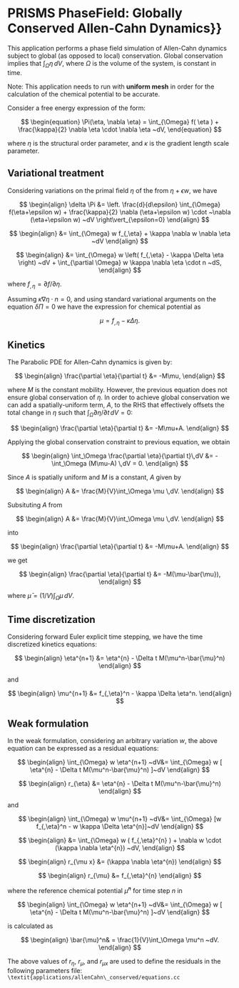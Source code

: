 # PRISMS PhaseField: Globally Conserved Allen-Cahn Dynamics}}

This application performs a  phase field simulation of Allen-Cahn dynamics subject to global (as opposed to local) conservation. Global conservation implies that $\int_\Omega \eta \,dV$, where $\Omega$ is the volume of the system, is constant in time.

Note: This application needs to run with **uniform mesh** in order for the calculation of the chemical potential to be accurate.

Consider a free energy expression of the form:

$$
\begin{equation}
  \Pi(\eta, \nabla  \eta) = \int_{\Omega}    f( \eta ) + \frac{\kappa}{2} \nabla  \eta  \cdot \nabla  \eta    ~dV, 
\end{equation}
$$

where $\eta$ is the structural order parameter, and $\kappa$ is the gradient length scale parameter.
	
## Variational treatment

Considering variations on the primal field $\eta$ of the from $\eta+\epsilon w$, we have

$$
\begin{align}
\delta \Pi &=  \left. \frac{d}{d\epsilon} \int_{\Omega}  f(\eta+\epsilon w) +  \frac{\kappa}{2} \nabla  (\eta+\epsilon w)  \cdot  ~\nabla  (\eta+\epsilon w)   ~dV \right\vert_{\epsilon=0}
\end{align}
$$

$$
\begin{align}
&=  \int_{\Omega}   w f_{,\eta} +   \kappa \nabla w \nabla  \eta    ~dV
\end{align}
$$

$$
\begin{align}
&=  \int_{\Omega}   w \left( f_{,\eta} -  \kappa \Delta \eta \right)  ~dV  +   \int_{\partial \Omega}   w \kappa \nabla \eta \cdot n   ~dS,
\end{align}
$$

where $f_{,\eta} = \partial f/\partial \eta$.

Assuming $\kappa \nabla \eta \cdot n = 0$, and using standard variational arguments on the equation $\delta \Pi =0$ we have the expression for chemical potential as

$$
\begin{equation}
  \mu  = f_{,\eta} -  \kappa \Delta \eta.
\end{equation}
$$

## Kinetics
The Parabolic PDE for Allen-Cahn dynamics is given by:

$$
\begin{align}
\frac{\partial \eta}{\partial t} &= -M\mu,
\end{align}
$$

where $M$ is the constant mobility. However, the previous equation does not ensure global conservation of $\eta$. In order to achieve global conservation we can add a spatially-uniform term, $A$, to the RHS that effectively offsets the total change in $\eta$ such that $\int_\Omega \partial \eta / \partial t\,dV =0$:

$$
\begin{align}
\frac{\partial \eta}{\partial t} &= -M\mu+A.
\end{align}
$$

Applying the global conservation constraint to previous equation, we obtain

$$
\begin{align}
\int_\Omega \frac{\partial \eta}{\partial t}\,dV &= -\int_\Omega (M\mu-A) \,dV = 0.
\end{align}
$$

Since $A$ is spatially uniform and $M$ is a constant, $A$ given by

$$
\begin{align}
A &= \frac{M}{V}\int_\Omega \mu \,dV.
\end{align}
$$

Subsituting $A$ from

$$
\begin{align}
A &= \frac{M}{V}\int_\Omega \mu \,dV.
\end{align}
$$

into 

$$
\begin{align}
\frac{\partial \eta}{\partial t} &= -M\mu+A.
\end{align}
$$

we get

$$
\begin{align}
\frac{\partial \eta}{\partial t} &= -M(\mu-\bar{\mu}),
\end{align}
$$

where $\bar{\mu} = (1/V)\int_\Omega \mu \,dV$.

## Time discretization
Considering forward Euler explicit time stepping, we have the time discretized kinetics equations:

$$
\begin{align}
\eta^{n+1} &= \eta^{n} - \Delta t M(\mu^n-\bar{\mu}^n)
\end{align}
$$

and

$$
\begin{align}
\mu^{n+1} &= f_{,\eta}^n -  \kappa \Delta \eta^n.
\end{align}
$$

## Weak formulation
In the weak formulation, considering an arbitrary variation $w$, the above equation can be expressed as a residual equations:

$$
\begin{align}
\int_{\Omega}   w \eta^{n+1} ~dV&= \int_{\Omega}  w [ \eta^{n} - \Delta t M(\mu^n-\bar{\mu}^n) ]~dV 
\end{align}
$$

$$
\begin{align}
r_{\eta} &= \eta^{n} - \Delta t M(\mu^n-\bar{\mu}^n)
\end{align}
$$

and

$$
\begin{align}
\int_{\Omega}   w \mu^{n+1} ~dV&= \int_{\Omega} [w f_{,\eta}^n - w \kappa \Delta \eta^{n}]~dV 
\end{align}
$$

$$
\begin{align}
&= \int_{\Omega}   w (  f_{,\eta}^{n} )  + \nabla w \cdot (\kappa \nabla \eta^{n}) ~dV, 
\end{align}
$$

$$
\begin{align}
r_{\mu x} &=  (\kappa \nabla \eta^{n})
\end{align}
$$

$$
\begin{align}
r_{\mu} &=  f_{,\eta}^{n} 
\end{align}
$$

where the reference chemical potential $\bar{\mu}^n$ for time step $n$ in

$$
\begin{align}
\int_{\Omega}   w \eta^{n+1} ~dV&= \int_{\Omega}  w [ \eta^{n} - \Delta t M(\mu^n-\bar{\mu}^n) ]~dV 
\end{align}
$$

is calculated as

$$
\begin{align}
\bar{\mu}^n& = \frac{1}{V}\int_\Omega \mu^n ~dV.
\end{align}
$$

The above values of  $r_{\eta}$, $r_{\mu}$, and $r_{\mu x}$ are used to define the residuals in the following parameters file:
`\textit{applications/allenCahn\_conserved/equations.cc`
